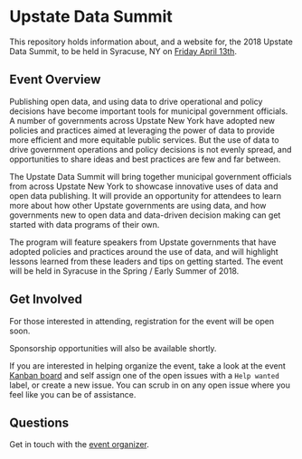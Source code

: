 # Upstate Data Summit

This repository holds information about, and a website for, the 2018 Upstate Data Summit, to be held in Syracuse, NY on [Friday April 13th](https://github.com/UpstateData/data-summit/issues/1).

## Event Overview

Publishing open data, and using data to drive operational and policy decisions have become important tools for municipal government officials. A number of governments across Upstate New York have adopted new policies and practices aimed at leveraging the power of data to provide more efficient and more equitable public services. But the use of data to drive government operations and policy decisions is not evenly spread, and opportunities to share ideas and best practices are few and far between.

The Upstate Data Summit will bring together municipal government officials from across Upstate New York to showcase innovative uses of data and open data publishing. It will provide an opportunity for attendees to learn more about how other Upstate governments are using data, and how governments new to open data and data-driven decision making can get started with data programs of their own.

The program will feature speakers from Upstate governments that have adopted policies and practices around the use of data, and will highlight lessons learned from these leaders and tips on getting started. The event will be held in Syracuse in the Spring / Early Summer of 2018.

## Get Involved

For those interested in attending, registration for the event will be open soon.

Sponsorship opportunities will also be available shortly.

If you are interested in helping organize the event, take a look at the event [Kanban board](https://github.com/UpstateData/data-summit/projects/1) and self assign one of the open issues with a `Help wanted` label, or create a new issue. You can scrub in on any open issue where you feel like you can be of assistance.

## Questions

Get in touch with the [event organizer](mailto:mheadd@gmail.com).